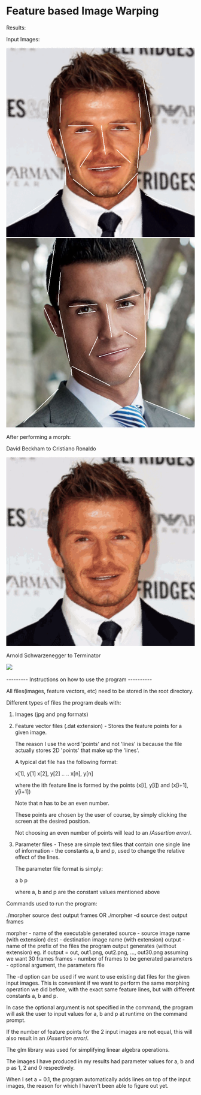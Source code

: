 # Feature based Image Warping

Results:

Input Images:

![](results/beckham.png)
![](results/ronaldo.png)

After performing a morph:

David Beckham to Cristiano Ronaldo

![](results/ron_beck.gif)

Arnold Schwarzenegger to Terminator

![](results/terminator.gif)

--------- Instructions on how to use the program ----------

All files(images, feature vectors, etc) need to be stored in the root directory.

Different types of files the program deals with:

1) Images (jpg and png formats)

2) Feature vector files (.dat extension) - Stores the feature points for a given
                                           image.

   The reason I use the word 'points' and not 'lines' is because the file
   actually stores 2D 'points' that make up the 'lines'.

   A typical dat file has the following format:

   x[1], y[1]
   x[2], y[2]
   ..
   ..
   x[n], y[n]

   where the ith feature line is formed by the points (x[i], y[i]) and (x[i+1], y[i+1])

   Note that n has to be an even number.

   These points are chosen by the user of course, by simply clicking the screen
   at the desired position.

   Not choosing an even number of points will lead to an /*Assertion error*/.

3) Parameter files - These are simple text files that contain one single line of
                     information - the constants a, b and p, used to
                     change the relative effect of the lines.

   The parameter file format is simply:

   a b p

   where a, b and p are the constant values mentioned above

Commands used to run the program:

./morpher source dest output frames <parameters>
OR
./morpher -d source dest output frames <parameters>

morpher - name of the executable generated
source - source image name (with extension)
dest - destination image name (with extension)
output - name of the prefix of the files the program output generates
         (without extension) eg. if output = out,
         out1.png, out2.png, ..., out30.png assuming we want 30 frames
frames - number of frames to be generated
parameters - optional argument, the parameters file

The -d option can be used if we want to use existing dat files for the given
input images. This is convenient if we want to perform the same morphing
operation we did before, with the exact same feature lines, but with different
constants a, b and p.

In case the optional argument <parameters> is not specified in the command,
the program will ask the user to input values for a, b and p at runtime on the
command prompt.

If the number of feature points for the 2 input images are not equal, this will
also result in an /*Assertion error*/.

The glm library was used for simplifying linear algebra operations.

The images I have produced in my results had parameter values for a, b and p as
1, 2 and 0 respectively.

When I set a = 0.1, the program automatically adds lines on top of the input images,
the reason for which I haven't been able to figure out yet.
